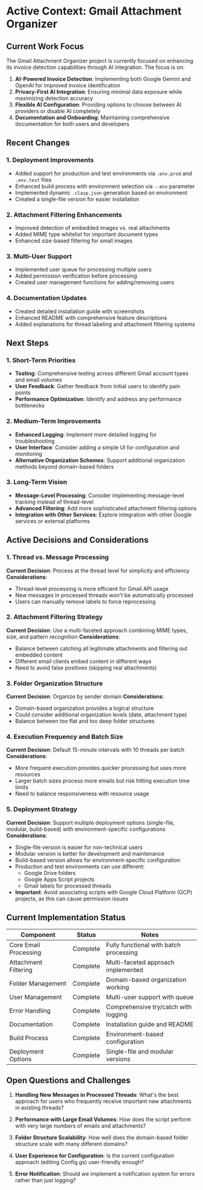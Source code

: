 # Active Context: Gmail Attachment Organizer

## Current Work Focus

The Gmail Attachment Organizer project is currently focused on enhancing its invoice detection capabilities through AI integration. The focus is on:

1. **AI-Powered Invoice Detection**: Implementing both Google Gemini and OpenAI for improved invoice identification
2. **Privacy-First AI Integration**: Ensuring minimal data exposure while maximizing detection accuracy
3. **Flexible AI Configuration**: Providing options to choose between AI providers or disable AI completely
4. **Documentation and Onboarding**: Maintaining comprehensive documentation for both users and developers

## Recent Changes

### 1. Deployment Improvements

- Added support for production and test environments via `.env.prod` and `.env.test` files
- Enhanced build process with environment selection via `--env` parameter
- Implemented dynamic `.clasp.json` generation based on environment
- Created a single-file version for easier installation

### 2. Attachment Filtering Enhancements

- Improved detection of embedded images vs. real attachments
- Added MIME type whitelist for important document types
- Enhanced size-based filtering for small images

### 3. Multi-User Support

- Implemented user queue for processing multiple users
- Added permission verification before processing
- Created user management functions for adding/removing users

### 4. Documentation Updates

- Created detailed installation guide with screenshots
- Enhanced README with comprehensive feature descriptions
- Added explanations for thread labeling and attachment filtering systems

## Next Steps

### 1. Short-Term Priorities

- **Testing**: Comprehensive testing across different Gmail account types and email volumes
- **User Feedback**: Gather feedback from initial users to identify pain points
- **Performance Optimization**: Identify and address any performance bottlenecks

### 2. Medium-Term Improvements

- **Enhanced Logging**: Implement more detailed logging for troubleshooting
- **User Interface**: Consider adding a simple UI for configuration and monitoring
- **Alternative Organization Schemes**: Support additional organization methods beyond domain-based folders

### 3. Long-Term Vision

- **Message-Level Processing**: Consider implementing message-level tracking instead of thread-level
- **Advanced Filtering**: Add more sophisticated attachment filtering options
- **Integration with Other Services**: Explore integration with other Google services or external platforms

## Active Decisions and Considerations

### 1. Thread vs. Message Processing

**Current Decision**: Process at the thread level for simplicity and efficiency
**Considerations**:

- Thread-level processing is more efficient for Gmail API usage
- New messages in processed threads won't be automatically processed
- Users can manually remove labels to force reprocessing

### 2. Attachment Filtering Strategy

**Current Decision**: Use a multi-faceted approach combining MIME types, size, and pattern recognition
**Considerations**:

- Balance between catching all legitimate attachments and filtering out embedded content
- Different email clients embed content in different ways
- Need to avoid false positives (skipping real attachments)

### 3. Folder Organization Structure

**Current Decision**: Organize by sender domain
**Considerations**:

- Domain-based organization provides a logical structure
- Could consider additional organization levels (date, attachment type)
- Balance between too flat and too deep folder structures

### 4. Execution Frequency and Batch Size

**Current Decision**: Default 15-minute intervals with 10 threads per batch
**Considerations**:

- More frequent execution provides quicker processing but uses more resources
- Larger batch sizes process more emails but risk hitting execution time limits
- Need to balance responsiveness with resource usage

### 5. Deployment Strategy

**Current Decision**: Support multiple deployment options (single-file, modular, build-based) with environment-specific configurations
**Considerations**:

- Single-file version is easier for non-technical users
- Modular version is better for development and maintenance
- Build-based version allows for environment-specific configuration
- Production and test environments can use different:
  - Google Drive folders
  - Google Apps Script projects
  - Gmail labels for processed threads
- **Important**: Avoid associating scripts with Google Cloud Platform (GCP) projects, as this can cause permission issues

## Current Implementation Status

| Component             | Status   | Notes                                  |
| --------------------- | -------- | -------------------------------------- |
| Core Email Processing | Complete | Fully functional with batch processing |
| Attachment Filtering  | Complete | Multi-faceted approach implemented     |
| Folder Management     | Complete | Domain-based organization working      |
| User Management       | Complete | Multi-user support with queue          |
| Error Handling        | Complete | Comprehensive try/catch with logging   |
| Documentation         | Complete | Installation guide and README          |
| Build Process         | Complete | Environment-based configuration        |
| Deployment Options    | Complete | Single-file and modular versions       |

## Open Questions and Challenges

1. **Handling New Messages in Processed Threads**: What's the best approach for users who frequently receive important new attachments in existing threads?

2. **Performance with Large Email Volumes**: How does the script perform with very large numbers of emails and attachments?

3. **Folder Structure Scalability**: How well does the domain-based folder structure scale with many different domains?

4. **User Experience for Configuration**: Is the current configuration approach (editing Config.gs) user-friendly enough?

5. **Error Notification**: Should we implement a notification system for errors rather than just logging?
